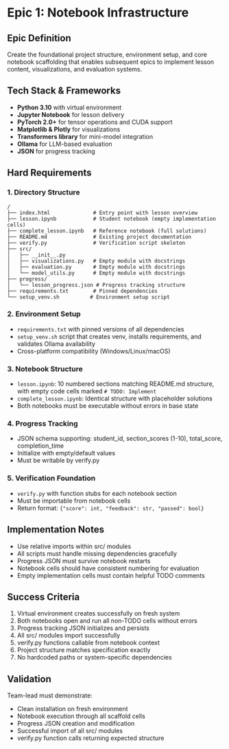 # Epic 1: Notebook Infrastructure

## Epic Definition
Create the foundational project structure, environment setup, and core notebook scaffolding that enables subsequent epics to implement lesson content, visualizations, and evaluation systems.

## Tech Stack & Frameworks
- **Python 3.10** with virtual environment
- **Jupyter Notebook** for lesson delivery
- **PyTorch 2.0+** for tensor operations and CUDA support
- **Matplotlib & Plotly** for visualizations
- **Transformers library** for mini-model integration
- **Ollama** for LLM-based evaluation
- **JSON** for progress tracking

## Hard Requirements

### 1. Directory Structure
```
/
├── index.html              # Entry point with lesson overview
├── lesson.ipynb            # Student notebook (empty implementation cells)
├── complete_lesson.ipynb   # Reference notebook (full solutions)
├── README.md               # Existing project documentation
├── verify.py               # Verification script skeleton
├── src/                    
│   ├── __init__.py
│   ├── visualizations.py   # Empty module with docstrings
│   ├── evaluation.py       # Empty module with docstrings
│   └── model_utils.py      # Empty module with docstrings
├── progress/
│   └── lesson_progress.json # Progress tracking structure
├── requirements.txt        # Pinned dependencies
└── setup_venv.sh          # Environment setup script
```

### 2. Environment Setup
- `requirements.txt` with pinned versions of all dependencies
- `setup_venv.sh` script that creates venv, installs requirements, and validates Ollama availability
- Cross-platform compatibility (Windows/Linux/macOS)

### 3. Notebook Structure
- `lesson.ipynb`: 10 numbered sections matching README.md structure, with empty code cells marked `# TODO: Implement`
- `complete_lesson.ipynb`: Identical structure with placeholder solutions
- Both notebooks must be executable without errors in base state

### 4. Progress Tracking
- JSON schema supporting: student_id, section_scores (1-10), total_score, completion_time
- Initialize with empty/default values
- Must be writable by verify.py

### 5. Verification Foundation
- `verify.py` with function stubs for each notebook section
- Must be importable from notebook cells
- Return format: `{"score": int, "feedback": str, "passed": bool}`

## Implementation Notes
- Use relative imports within src/ modules
- All scripts must handle missing dependencies gracefully
- Progress JSON must survive notebook restarts
- Notebook cells should have consistent numbering for evaluation
- Empty implementation cells must contain helpful TODO comments

## Success Criteria
1. Virtual environment creates successfully on fresh system
2. Both notebooks open and run all non-TODO cells without errors
3. Progress tracking JSON initializes and persists
4. All src/ modules import successfully
5. verify.py functions callable from notebook context
6. Project structure matches specification exactly
7. No hardcoded paths or system-specific dependencies

## Validation
Team-lead must demonstrate:
- Clean installation on fresh environment
- Notebook execution through all scaffold cells
- Progress JSON creation and modification
- Successful import of all src/ modules
- verify.py function calls returning expected structure